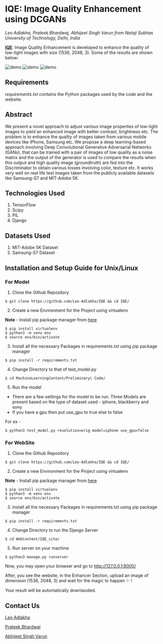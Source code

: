 # IQE: Image Quality Enhancement using DCGANs

*Leo Adlakha, Prateek Bhardwaj, Abhijeet Singh Varun*
*from Netaji Subhas University of Technology, Delhi, India*

**[IQE](https://iqe-os.herokuapp.com/)**: Image Quality Enhancement is developed to enhance the quality of low-light images with size (1536, 2048, 3). Some of the results are shown below: 

![demo](images/result.png)
![demo](images/result1.png)
![demo](images/result2.png)

## Requirements

_requirements.txt_ contains the Python packages used by the code and the website.

## Abstract

<p>
    We present a novel approach to adjust various image properties of low-light images to yield an enhanced image with better contrast, brightness etc. The problem is to enhance the quality of images taken from various mobile devices like iPhone, Samsung etc. We propose a deep learning-based approach involving Deep Convolutional Generative Adversarial Networks (GANs), that can be trained with a pair of images of low quality as a noise matrix and the output of the generator is used to compare the results when this output and high quality image (groundtruth) are fed into the Discriminator to obtain various losses involving color, texture etc. It works very well on real life test images taken from the publicly available datasets like Samsung-S7 and MIT-Adobe 5K.
</p>

## Technologies Used

1. TensorFlow
2. Scipy
3. PIL
4. Django

## Datasets Used

1. MIT-Adobe 5K Dataset
2. Samsung-S7 Dataset

## Installation and Setup Guide for Unix/Linux

### For Model

1. Clone the Github Repository

```
$ git clone https://github.com/Leo-Adlakha/IQE && cd IQE/
```

2. Create a new Environment for the Project using virtualenv

**Note** - Install pip package manager from [here](https://pip.pypa.io/en/stable/installing/)

```
$ pip install virtualenv
$ python3 -m venv env
$ source env/bin/activate
```


3. Install all the necessary Packages in requirements.txt using pip package manager

```
$ pip install -r requirements.txt
```

4. Change Directory to that of test_model.py

```
$ cd MachineLearningContent/Preliminary\ Code/
```

5. Run the model

* There are a few settings for the model to be run. Three Models are present based on the type of dataset used - iphone, blackberry and sony
* If you have a gpu then put use_gpu to true else to false

For ex -

```
$ python3 test_model.py resolution=orig model=iphone use_gpu=false
```

### For WebSite

1. Clone the Github Repository

```
$ git clone https://github.com/Leo-Adlakha/IQE && cd IQE/
```

2. Create a new Environment for the Project using virtualenv

**Note** - Install pip package manager from [here](https://pip.pypa.io/en/stable/installing/)

```
$ pip install virtualenv
$ python3 -m venv env
$ source env/bin/activate
```


3. Install all the necessary Packages in requirements.txt using pip package manager

```
$ pip install -r requirements.txt
```

4. Change Directory to run the Django Server

```
$ cd WebContent/IQE_site/
```

5. Run server on your machine

```
$ python3 manage.py runserver
```

Now, you may open your browser and go to http://127.0.0.1:8000/

After, you see the website, in the Enhancer Section, upload an image of dimension (1536, 2048, 3) and wait for the magic to happen :sparkles: !

Your result will be automatically downlaoded.

## Contact Us

[Leo Adlakha](mailto:leoa.co18@nsut.ac.in)

[Prateek Bhardwaj](mailto:prateekb.co18@nsut.ac.in)

[Abhijeet Singh Varun](mailto:abhijeets.co18@nsut.ac.in)